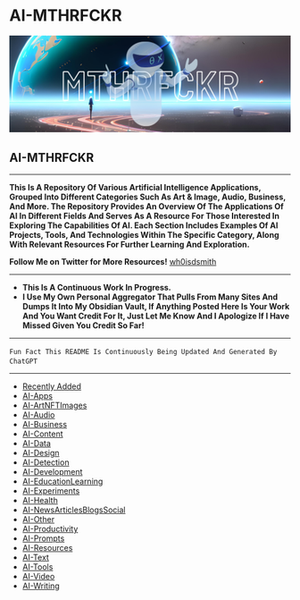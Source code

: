 # AI-MTHRFCKR

![](banner.png)

## AI-MTHRFCKR

***

**This Is A Repository Of Various Artificial Intelligence Applications, Grouped Into Different Categories Such As Art & Image, Audio, Business, And More. The Repository Provides An Overview Of The Applications Of AI In Different Fields And Serves As A Resource For Those Interested In Exploring The Capabilities Of AI. Each Section Includes Examples Of AI Projects, Tools, And Technologies Within The Specific Category, Along With Relevant Resources For Further Learning And Exploration.**

**Follow Me on Twitter for More Resources!** [wh0isdsmith](https://twitter.com/wh0isdsmith)

***

* **This Is A Continuous Work In Progress.**
* **I Use My Own Personal Aggregator That Pulls From Many Sites And Dumps It Into My Obsidian Vault, If Anything Posted Here Is Your Work And You Want Credit For It, Just Let Me Know And I Apologize If I Have Missed Given You Credit So Far!**

***

`Fun Fact This README Is Continuously Being Updated And Generated By ChatGPT`

***

* [Recently Added](ai-mthrfckr/recently-added.md)
* [AI-Apps](ai-mthrfckr/ai-apps.md)
* [AI-ArtNFTImages](ai-mthrfckr/ai-artnftimages.md)
* [AI-Audio](ai-mthrfckr/ai-audio.md)
* [AI-Business](ai-mthrfckr/ai-business.md)
* [AI-Content](ai-mthrfckr/ai-content.md)
* [AI-Data](ai-mthrfckr/ai-data.md)
* [AI-Design](ai-mthrfckr/ai-design.md)
* [AI-Detection](ai-mthrfckr/ai-detection.md)
* [AI-Development](ai-mthrfckr/ai-development.md)
* [AI-EducationLearning](ai-mthrfckr/ai-educationlearning.md)
* [AI-Experiments](ai-mthrfckr/ai-experiments.md)
* [AI-Health](ai-mthrfckr/ai-health.md)
* [AI-NewsArticlesBlogsSocial](ai-mthrfckr/ai-newsarticlesblogssocial.md)
* [AI-Other](ai-mthrfckr/ai-other.md)
* [AI-Productivity](ai-mthrfckr/ai-productivity.md)
* [AI-Prompts](ai-mthrfckr/ai-prompts.md)
* [AI-Resources](ai-mthrfckr/ai-resources.md)
* [AI-Text](ai-mthrfckr/ai-text.md)
* [AI-Tools](ai-mthrfckr/ai-tools.md)
* [AI-Video](ai-mthrfckr/ai-video.md)
* [AI-Writing](ai-mthrfckr/ai-writing.md)
